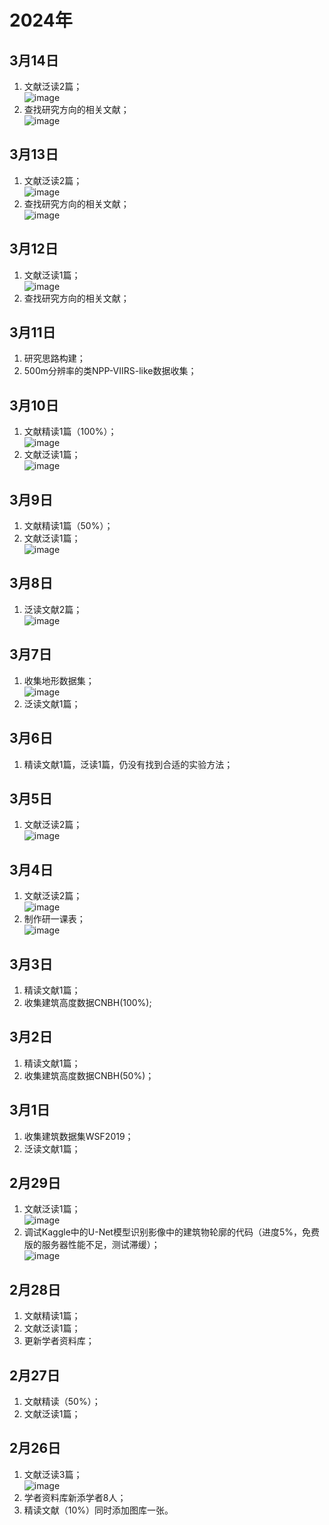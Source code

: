# 2024年

## 3月14日
1. 文献泛读2篇；<br>![image](https://github.com/CityGIS-lzjtu/PLAN/assets/49866394/df2dfa07-b1f4-4d53-96f9-3d02be06e6c0)
2. 查找研究方向的相关文献；<br>![image](https://github.com/CityGIS-lzjtu/PLAN/assets/49866394/226e3016-1f4a-46c2-a5ee-2c271a52ba3f)

## 3月13日
1. 文献泛读2篇；<br>![image](https://github.com/CityGIS-lzjtu/PLAN/assets/49866394/835792b6-1b91-4698-b7a7-ec01c9b2fc29)
2. 查找研究方向的相关文献；<br>![image](https://github.com/CityGIS-lzjtu/PLAN/assets/49866394/7aca7409-1b3c-4991-bbf6-7784ae5ab2ca)

## 3月12日
1. 文献泛读1篇；<br>![image](https://github.com/CityGIS-lzjtu/PLAN/assets/49866394/c2214c3c-c34b-4bce-8ee5-f5616f4b5cf4)
2. 查找研究方向的相关文献；

## 3月11日
1. 研究思路构建；
2. 500m分辨率的类NPP-VIIRS-like数据收集；

## 3月10日
1. 文献精读1篇（100%）；<br>![image](https://github.com/CityGIS-lzjtu/PLAN/assets/49866394/2a72eeda-f00a-4eff-8606-500efed2f272)
2. 文献泛读1篇；<br>![image](https://github.com/CityGIS-lzjtu/PLAN/assets/49866394/b33f966e-fe85-4e18-89cf-30f09e5931bf)

## 3月9日
1. 文献精读1篇（50%）；
2. 文献泛读1篇；<br>![image](https://github.com/CityGIS-lzjtu/PLAN/assets/49866394/b700b800-ff49-4ad3-b636-004968948b53)

## 3月8日
1. 泛读文献2篇；<br>![image](https://github.com/CityGIS-lzjtu/PLAN/assets/49866394/2d0e1a7c-f26b-43a4-88d7-0cabac8a2a8c)

## 3月7日
1. 收集地形数据集；<br>![image](https://github.com/CityGIS-lzjtu/PLAN/assets/49866394/729a134e-0b09-43aa-aedf-706ba109316c)
2. 泛读文献1篇；

## 3月6日
1. 精读文献1篇，泛读1篇，仍没有找到合适的实验方法；

## 3月5日
1. 文献泛读2篇；<br>
![image](https://github.com/CityGIS-lzjtu/PLAN/assets/49866394/3a5fc3a0-41bd-46da-a987-a62df0ed5967)

## 3月4日
1. 文献泛读2篇；<br>![image](https://github.com/CityGIS-lzjtu/PLAN/assets/49866394/f08dfd5b-f872-47df-8911-d09d7741259f)
2. 制作研一课表；<br>![image](https://github.com/CityGIS-lzjtu/PLAN/assets/49866394/f8449278-f230-48b2-834f-e8c1b6186011)

## 3月3日
1. 精读文献1篇；
2. 收集建筑高度数据CNBH(100%);

## 3月2日
1. 精读文献1篇；
2. 收集建筑高度数据CNBH(50%)；

## 3月1日
1. 收集建筑数据集WSF2019；
2. 泛读文献1篇；

## 2月29日
1. 文献泛读1篇；<br>![image](https://github.com/CityGIS-lzjtu/PLAN/assets/49866394/8d189078-e158-436c-8c04-a49d685becec)
2. 调试Kaggle中的U-Net模型识别影像中的建筑物轮廓的代码（进度5%，免费版的服务器性能不足，测试滞缓）；<br>![image](https://github.com/CityGIS-lzjtu/PLAN/assets/49866394/764d69b6-58cf-46c5-9f1d-e9300b9db704)

## 2月28日
1. 文献精读1篇；
2. 文献泛读1篇；
3. 更新学者资料库；

## 2月27日
1. 文献精读（50%）；
2. 文献泛读1篇；

## 2月26日
1. 文献泛读3篇；<br>![image](https://github.com/CityGIS-lzjtu/PLAN/assets/49866394/ceb6a92b-6027-4843-87c0-0276a81027e2)
2. 学者资料库新添学者8人；
3. 精读文献（10%）同时添加图库一张。
